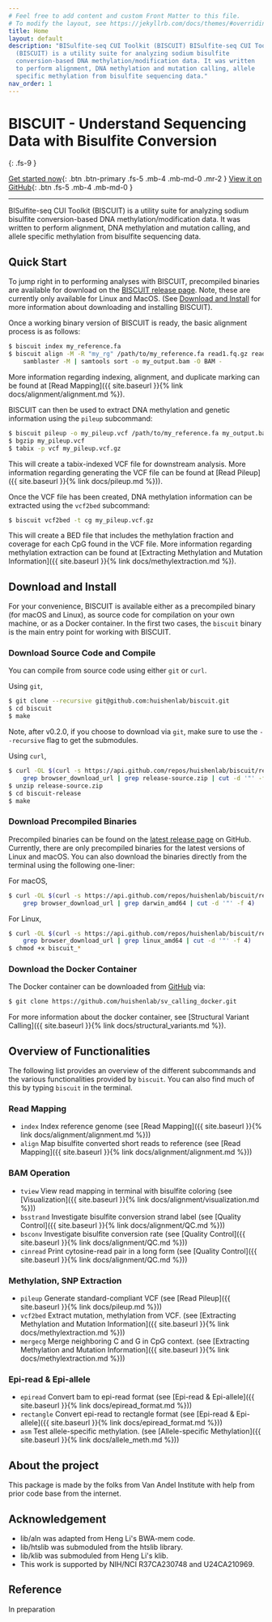 ```yaml
---
# Feel free to add content and custom Front Matter to this file.
# To modify the layout, see https://jekyllrb.com/docs/themes/#overriding-theme-defaults
title: Home
layout: default
description: "BISulfite-seq CUI Toolkit (BISCUIT) BISulfite-seq CUI Toolkit
  (BISCUIT) is a utility suite for analyzing sodium bisulfite
  conversion-based DNA methylation/modification data. It was written
  to perform alignment, DNA methylation and mutation calling, allele
  specific methylation from bisulfite sequencing data."
nav_order: 1
---
```


# BISCUIT - Understand Sequencing Data with Bisulfite Conversion
{: .fs-9 }

[Get started now](#getting-started){: .btn .btn-primary .fs-5 .mb-4 .mb-md-0 .mr-2 } [View it on GitHub](https://github.com/huishenlab/biscuit){: .btn .fs-5 .mb-4 .mb-md-0 }

---

BISulfite-seq CUI Toolkit (BISCUIT) is a utility suite for analyzing sodium
bisulfite conversion-based DNA methylation/modification data. It was written to
perform alignment, DNA methylation and mutation calling, and allele specific
methylation from bisulfite sequencing data.

## Quick Start

To jump right in to performing analyses with BISCUIT, precompiled binaries are
available for download on the
[BISCUIT release page](https://github.com/huishenlab/biscuit/releases/latest).
Note, these are currently only available for Linux and MacOS. (See
[Download and Install](#download-and-install) for more information about
downloading and installing BISCUIT).

Once a working binary version of BISCUIT is ready, the basic alignment process
is as follows:
```bash
$ biscuit index my_reference.fa
$ biscuit align -M -R "my_rg" /path/to/my_reference.fa read1.fq.gz read2.fq.gz | 
    samblaster -M | samtools sort -o my_output.bam -O BAM -
```
More information regarding indexing, alignment, and duplicate marking can be
found at [Read Mapping]({{ site.baseurl }}{% link docs/alignment/alignment.md %}).

BISCUIT can then be used to extract DNA methylation and genetic information
using the `pileup` subcommand:
```bash
$ biscuit pileup -o my_pileup.vcf /path/to/my_reference.fa my_output.bam
$ bgzip my_pileup.vcf
$ tabix -p vcf my_pileup.vcf.gz
```
This will create a tabix-indexed VCF file for downstream analysis. More
information regarding generating the VCF file can be found at
[Read Pileup]({{ site.baseurl }}{% link docs/pileup.md %})).

Once the VCF file has been created, DNA methylation information can be extracted
using the `vcf2bed` subcommand:
```bash
$ biscuit vcf2bed -t cg my_pileup.vcf.gz
```
This will create a BED file that includes the methylation fraction and coverage
for each CpG found in the VCF file. More information regarding methylation
extraction can be found at
[Extracting Methylation and Mutation Information]({{ site.baseurl }}{% link docs/methylextraction.md %}).

## Download and Install

For your convenience, BISCUIT is available either as a precompiled binary (for
macOS and Linux), as source code for compilation on your own machine, or as a
Docker container. In the first two cases, the `biscuit` binary is the main entry
point for working with BISCUIT.

### Download Source Code and Compile

You can compile from source code using either `git` or `curl`.

Using `git`,
```bash
$ git clone --recursive git@github.com:huishenlab/biscuit.git
$ cd biscuit
$ make
```
Note, after v0.2.0, if you choose to download via `git`, make sure to use the
`--recursive` flag to get the submodules.

Using `curl`,
```bash
$ curl -OL $(curl -s https://api.github.com/repos/huishenlab/biscuit/releases/latest |
    grep browser_download_url | grep release-source.zip | cut -d '"' -f 4)
$ unzip release-source.zip
$ cd biscuit-release
$ make
```

### Download Precompiled Binaries

Precompiled binaries can be found on the
[latest release page](https://github.com/huishenlab/biscuit/releases/latest) on
GitHub. Currently, there are only precompiled binaries for the latest versions
of Linux and macOS. You can also download the binaries directly from the
terminal using the following one-liner:

For macOS,
```bash
$ curl -OL $(curl -s https://api.github.com/repos/huishenlab/biscuit/releases/latest |
    grep browser_download_url | grep darwin_amd64 | cut -d '"' -f 4)
```

For Linux,
```bash
$ curl -OL $(curl -s https://api.github.com/repos/huishenlab/biscuit/releases/latest |
    grep browser_download_url | grep linux_amd64 | cut -d '"' -f 4)
$ chmod +x biscuit_*
```

### Download the Docker Container

The Docker container can be downloaded from
[GitHub](https://github.com/huishenlab/sv_calling_docker) via:
```bash
$ git clone https://github.com/huishenlab/sv_calling_docker.git
```

For more information about the docker container, see
[Structural Variant Calling]({{ site.baseurl }}{% link docs/structural_variants.md %}).

## Overview of Functionalities

The following list provides an overview of the different subcommands and the
various functionalities provided by `biscuit`. You can also find much of this by
typing `biscuit` in the terminal.

### Read Mapping

  - `index` Index reference genome (see 
  [Read Mapping]({{ site.baseurl }}{% link docs/alignment/alignment.md %}))
  - `align` Map bisulfite converted short reads to reference (see
  [Read Mapping]({{ site.baseurl }}{% link docs/alignment/alignment.md %}))

### BAM Operation

  - `tview` View read mapping in terminal with bisulfite coloring (see
  [Visualization]({{ site.baseurl }}{% link docs/alignment/visualization.md %}))
  - `bsstrand` Investigate bisulfite conversion strand label (see
  [Quality Control]({{ site.baseurl }}{% link docs/alignment/QC.md %}))
  - `bsconv` Investigate bisulfite conversion rate (see
  [Quality Control]({{ site.baseurl }}{% link docs/alignment/QC.md %}))
  - `cinread` Print cytosine-read pair in a long form (see
  [Quality Control]({{ site.baseurl }}{% link docs/alignment/QC.md %}))

### Methylation, SNP Extraction

  - `pileup` Generate standard-compliant VCF (see 
  [Read Pileup]({{ site.baseurl }}{% link docs/pileup.md %}))
  - `vcf2bed` Extract mutation, methylation from VCF.  (see
  [Extracting Methylation and Mutation Information]({{ site.baseurl }}{% link docs/methylextraction.md %}))
  - `mergecg` Merge neighboring C and G in CpG context. (see
  [Extracting Methylation and Mutation Information]({{ site.baseurl }}{% link docs/methylextraction.md %}))
  
### Epi-read & Epi-allele

  - `epiread` Convert bam to epi-read format (see
  [Epi-read & Epi-allele]({{ site.baseurl }}{% link docs/epiread_format.md %}))
  - `rectangle` Convert epi-read to rectangle format (see
  [Epi-read & Epi-allele]({{ site.baseurl }}{% link docs/epiread_format.md %}))
  - `asm` Test allele-specific methylation. (see
  [Allele-specific Methylation]({{ site.baseurl }}{% link docs/allele_meth.md %}))

## About the project

This package is made by the folks from Van Andel Institute with help from prior
code base from the internet.

## Acknowledgement

 - lib/aln was adapted from Heng Li's BWA-mem code.
 - lib/htslib was submoduled from the htslib library.
 - lib/klib was submoduled from Heng Li's klib.
 - This work is supported by NIH/NCI R37CA230748 and U24CA210969.

## Reference

In preparation
